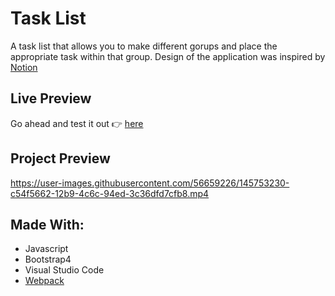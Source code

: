 # Task List
 A task list that allows you to make different gorups and place the appropriate task within that group. Design of the application was inspired by [Notion](https://www.notion.so/) 

## Live Preview 

Go ahead and test it out 👉   [  here](https://apatrick.me/Task-List/)

## Project Preview
https://user-images.githubusercontent.com/56659226/145753230-c54f5662-12b9-4c6c-94ed-3c36dfd7cfb8.mp4

## Made With:
* Javascript 
* Bootstrap4
* Visual Studio Code
* [Webpack](https://webpack.js.org/)
